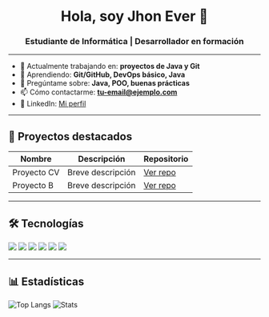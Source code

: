 <h1 align="center">Hola, soy Jhon Ever 👋</h1>
<h3 align="center">Estudiante de Informática | Desarrollador en formación</h3>

---

- 🔭 Actualmente trabajando en: **proyectos de Java y Git**
- 🌱 Aprendiendo: **Git/GitHub, DevOps básico, Java**
- 💬 Pregúntame sobre: **Java, POO, buenas prácticas**
- 📫 Cómo contactarme: **tu-email@ejemplo.com**
- 💼 LinkedIn: [Mi perfil](https://www.linkedin.com/)  <!-- coloca tu URL -->

---

## 🚀 Proyectos destacados
| **Nombre** | **Descripción** | **Repositorio** |
|-----------|------------------|-----------------|
| Proyecto CV | Breve descripción | [Ver repo](https://github.com/jhon-ever13/portafolio-cv) |
| Proyecto B | Breve descripción | [Ver repo](https://github.com/jhon-ever13/tu-repo-b) |

---

## 🛠️ Tecnologías
<p>
  <img src="https://img.shields.io/badge/Java-ED8B00?logo=openjdk&logoColor=white" />
  <img src="https://img.shields.io/badge/Git-F05032?logo=git&logoColor=white" />
  <img src="https://img.shields.io/badge/GitHub-181717?logo=github&logoColor=white" />
  <img src="https://img.shields.io/badge/javascript-181717?logo=github&logoColor=white" />
  <img src="https://img.shields.io/badge/css-181717?logo=github&logoColor=white" />
  <img src="https://img.shields.io/badge/html-181717?logo=github&logoColor=white" />
  <!-- agrega más si usas: HTML, CSS, JS, etc. -->
</p>

---

## 📊 Estadísticas
![Top Langs](https://github-readme-stats.vercel.app/api/top-langs/?username=jhon-ever13&layout=compact)
![Stats](https://github-readme-stats.vercel.app/api?username=jhon-ever13&show_icons=true)

